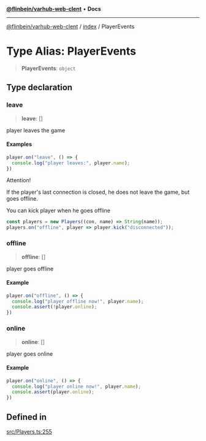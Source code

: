 [**@flinbein/varhub-web-clent**](../../README.md) • **Docs**

***

[@flinbein/varhub-web-clent](../../modules.md) / [index](../README.md) / PlayerEvents

# Type Alias: PlayerEvents

> **PlayerEvents**: `object`

## Type declaration

### leave

> **leave**: []

player leaves the game

#### Examples

```typescript
player.on("leave", () => {
  console.log("player leaves:", player.name);
})
```

Attention!

If the player's last connection is closed, he does not leave the game, but goes offline.

You can kick player when he goes offline

```typescript
const players = new Players((con, name) => String(name));
players.on("offline", player => player.kick("disconnected"));
```

### offline

> **offline**: []

player goes offline

#### Example

```typescript
player.on("offline", () => {
  console.log("player offline now!", player.name);
  console.assert(!player.online);
})
```

### online

> **online**: []

player goes online

#### Example

```typescript
player.on("online", () => {
  console.log("player online now!", player.name);
  console.assert(player.online);
})
```

## Defined in

[src/Players.ts:255](https://github.com/flinbein/varhub-web-client/blob/aa44d85b8fc9ef58d47827a2d69f4ed0b37f6112/src/Players.ts#L255)
